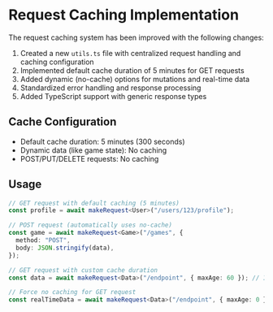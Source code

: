 # Request Caching Implementation

The request caching system has been improved with the following changes:

1. Created a new `utils.ts` file with centralized request handling and caching configuration
2. Implemented default cache duration of 5 minutes for GET requests
3. Added dynamic (no-cache) options for mutations and real-time data
4. Standardized error handling and response processing
5. Added TypeScript support with generic response types

## Cache Configuration

- Default cache duration: 5 minutes (300 seconds)
- Dynamic data (like game state): No caching
- POST/PUT/DELETE requests: No caching

## Usage

```typescript
// GET request with default caching (5 minutes)
const profile = await makeRequest<User>("/users/123/profile");

// POST request (automatically uses no-cache)
const game = await makeRequest<Game>("/games", {
  method: "POST",
  body: JSON.stringify(data),
});

// GET request with custom cache duration
const data = await makeRequest<Data>("/endpoint", { maxAge: 60 }); // 1 minute cache

// Force no caching for GET request
const realTimeData = await makeRequest<Data>("/endpoint", { maxAge: 0 });
```

